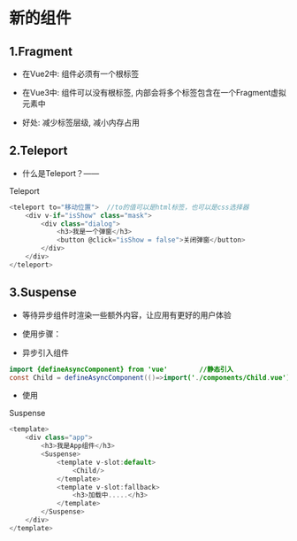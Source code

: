 # 新的组件

## 1.Fragment

- 在Vue2中: 组件必须有一个根标签

- 在Vue3中: 组件可以没有根标签, 内部会将多个标签包含在一个Fragment虚拟元素中

- 好处: 减少标签层级, 减小内存占用

## 2.Teleport

- 什么是Teleport？—— 

Teleport

```javascript
<teleport to="移动位置">  //to的值可以是html标签，也可以是css选择器
    <div v-if="isShow" class="mask">
        <div class="dialog">
            <h3>我是一个弹窗</h3>
            <button @click="isShow = false">关闭弹窗</button>
        </div>
    </div>
</teleport>
```

## 3.Suspense

- 等待异步组件时渲染一些额外内容，让应用有更好的用户体验

- 使用步骤：

- 异步引入组件

```java
import {defineAsyncComponent} from 'vue'        //静态引入
const Child = defineAsyncComponent(()=>import('./components/Child.vue'))    //异步引入
```

- 使用

Suspense

```javascript
<template>
    <div class="app">
        <h3>我是App组件</h3>
        <Suspense>
            <template v-slot:default>
                <Child/>
            </template>
            <template v-slot:fallback>
                <h3>加载中.....</h3>
            </template>
        </Suspense>
    </div>
</template>
```